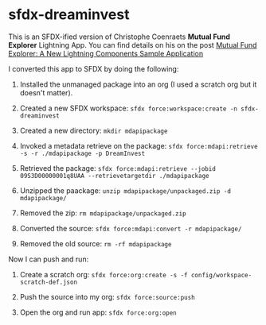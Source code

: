 # sfdx-dreaminvest

This is an SFDX-ified version of Christophe Coenraets **Mutual Fund Explorer** Lightning App. You can find details on his on the post [Mutual Fund Explorer: A New Lightning Components Sample Application](https://developer.salesforce.com/blogs/developer-relations/2017/04/mutual-fund-explorer-new-lightning-components-sample-application.html)

I converted this app to SFDX by doing the following:

1. Installed the unmanaged package into an org (I used a scratch org but it doesn't matter).

2. Created a new SFDX workspace: `sfdx force:workspace:create -n sfdx-dreaminvest`

3. Created a new directory: `mkdir mdapipackage`

4. Invoked a metadata retrieve on the package: `sfdx force:mdapi:retrieve -s -r ./mdapipackage -p DreamInvest`

5. Retrieved the package: `sfdx force:mdapi:retrieve --jobid 09S3D00000001q8UAA --retrievetargetdir ./mdapipackage`

6. Unzipped the paackage: `unzip mdapipackage/unpackaged.zip -d mdapipackage/`

7. Removed the zip: `rm mdapipackage/unpackaged.zip`

8. Converted the source: `sfdx force:mdapi:convert -r mdapipackage/`

9. Removed the old source: `rm -rf mdapipackage`

Now I can push and run:

1. Create a scratch org: `sfdx force:org:create -s -f config/workspace-scratch-def.json`

2. Push the source into my org: `sfdx force:source:push`

3. Open the org and run app: `sfdx force:org:open`